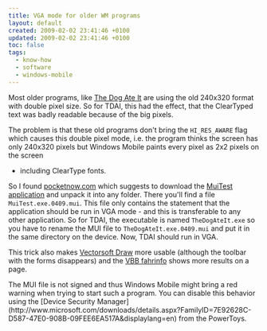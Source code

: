 ```yaml
---
title: VGA mode for older WM programs
layout: default
created: 2009-02-02 23:41:46 +0100
updated: 2009-02-02 23:41:46 +0100
toc: false
tags:
  - know-how
  - software
  - windows-mobile
---
```

Most older programs, like [The Dog Ate It](http://www.birdsoft.biz/dogateit2.htm) are using the old 240x320 format with
double pixel size. So for TDAI, this had the effect, that the ClearTyped text was badly readable because of the big
pixels.

The problem is that these old programs don't bring the `HI_RES_AWARE` flag which causes this double pixel mode, i.e.
the program thinks the screen has only 240x320 pixels but Windows Mobile paints every pixel as 2x2 pixels on the screen
- including ClearType fonts.

So I found [pocketnow.com](http://pocketnow.com/index.php?a=portal_detail&t=reviews&id=702) which suggests to download
the [MuiTest application](http://www.tweaks2k2.com/portal/filemgmt/singlefile.php?lid=16) and unpack it into any folder.
There you'll find a file `MuiTest.exe.0409.mui`. This file only contains the statement that the application should be
run in VGA mode - and this is transferable to any other application. So for TDAI, the executable is named
`TheDogAteIt.exe` so you have to rename the MUI file to `TheDogAteIt.exe.0409.mui` and put it in the same directory on
the device. Now, TDAI should run in VGA.

This trick also makes [Vectorsoft Draw](http://www.vectorsoft.gr/site/draw/index.htm) more usable (although the toolbar
with the forms disappears) and the [VBB fahrinfo](http://www.vbbonline.de/index.php?cat=436&sCat=12) shows more results
on a page.

<p><div class="notewarning" markdown="1">
The MUI file is not signed and thus Windows Mobile might bring a red warning when trying to start such a program. You
can disable this behavior using the [Device Security Manager](http://www.microsoft.com/downloads/details.aspx?FamilyID=7E92628C-D587-47E0-908B-09FEE6EA517A&displaylang=en)
from the PowerToys.
</div></p>
